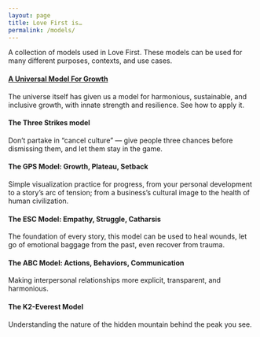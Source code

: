 ```yaml
---
layout: page
title: Love First is…
permalink: /models/
---
```


A collection of models used in Love First. These models can be used for many different purposes, contexts, and use cases. 

#### [A Universal Model For Growth](/models/universal-growth-model)

The universe itself has given us a model for harmonious, sustainable, and inclusive growth, with innate strength and resilience. See how to apply it.

#### The Three Strikes model

Don’t partake in “cancel culture” — give people three chances before dismissing them, and let them stay in the game.

#### The GPS Model: Growth, Plateau, Setback

Simple visualization practice for progress, from your personal development to a story’s arc of tension; from a business’s cultural image to the health of human civilization.

#### The ESC Model: Empathy, Struggle, Catharsis

The foundation of every story, this model can be used to heal wounds, let go of emotional baggage from the past, even recover from trauma.

#### The ABC Model: Actions, Behaviors, Communication

Making interpersonal relationships more explicit, transparent, and harmonious.

#### The K2-Everest Model

Understanding the nature of the hidden mountain behind the peak you see.
